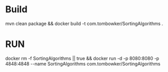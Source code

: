 # Build
mvn clean package && docker build -t com.tombowker/SortingAlgorithms .

# RUN

docker rm -f SortingAlgorithms || true && docker run -d -p 8080:8080 -p 4848:4848 --name SortingAlgorithms com.tombowker/SortingAlgorithms 